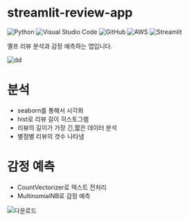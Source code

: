 # streamlit-review-app
![Python](https://img.shields.io/badge/python-3670A0?style=for-the-badge&logo=python&logoColor=ffdd54)
![Visual Studio Code](https://img.shields.io/badge/Visual%20Studio%20Code-0078d7.svg?style=for-the-badge&logo=visual-studio-code&logoColor=white)
![GitHub](https://img.shields.io/badge/github-%23121011.svg?style=for-the-badge&logo=github&logoColor=white)
![AWS](https://img.shields.io/badge/AWS-%23FF9900.svg?style=for-the-badge&logo=amazon-aws&logoColor=white)
![Streamlit](https://img.shields.io/badge/streamlit-FF4B4B.svg?style=for-the-badge&logo=streamlit&logoColor=white)

옐프 리뷰 분석과 감정 예측하는 앱입니다.

![dd](https://techcrunch.com/wp-content/uploads/2021/11/FDwBY6FXEA8cMmo.jpeg?w=730&crop=1)

# 분석

* seaborn를 통해서 시각화  
* hist로 리뷰 길이 히스토그램
* 리뷰의 길이가 가장 긴,짧은 데이터 분석
* 별점별 리뷰의 갯수 나타냄

# 감정 예측

* CountVectorizer로 텍스트 전처리
* MultinomialNB로 감정 예측

![다운로드](https://user-images.githubusercontent.com/105832345/173175615-5e8a7f6b-5f75-4edc-8a55-fd3c377af1c7.png)


